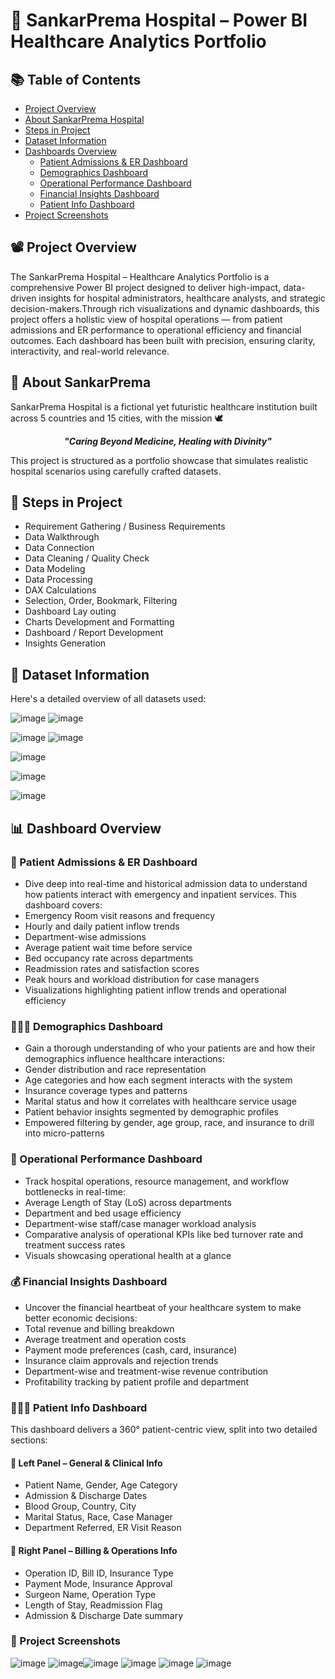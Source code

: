# 🏥 SankarPrema Hospital – Power BI Healthcare Analytics Portfolio

## 📚 Table of Contents

- [Project Overview](#-project-overview)
- [About SankarPrema Hospital](#-about-sankarprema)
- [Steps in Project](#-steps-in-project)
- [Dataset Information](#-dataset-information)
- [Dashboards Overview](#-dashboard-overview)
  - [Patient Admissions & ER Dashboard](#-patient-admissions--er-dashboard)
  - [Demographics Dashboard](#-demographics-dashboard)
  - [Operational Performance Dashboard](#-operational-performance-dashboard)
  - [Financial Insights Dashboard](#-financial-insights-dashboard)
  - [Patient Info Dashboard](#-patient-info-dashboard)
 - [Project Screenshots](#project-screenshots)




 
  

## 📽 Project Overview
The SankarPrema Hospital – Healthcare Analytics Portfolio is a comprehensive Power BI project designed to deliver high-impact, data-driven insights for hospital administrators, healthcare analysts, and strategic decision-makers.Through rich visualizations and dynamic dashboards, this project offers a holistic view of hospital operations — from patient admissions and ER performance to operational efficiency and financial outcomes. Each dashboard has been built with precision, ensuring clarity, interactivity, and real-world relevance.

## 🏥 About SankarPrema 
SankarPrema Hospital is a fictional yet futuristic healthcare institution built across 5 countries and 15 cities, with the mission 🕊<p align="center">
  <strong><em>"Caring Beyond Medicine, Healing with Divinity"</em></strong>
</p> This project is structured as a portfolio showcase that simulates realistic hospital scenarios using carefully crafted datasets.



## 🧭 Steps in Project
- Requirement Gathering / Business Requirements
- Data Walkthrough
- Data Connection
- Data Cleaning / Quality Check
- Data Modeling
- Data Processing
- DAX Calculations
- Selection, Order, Bookmark, Filtering
- Dashboard Lay outing
- Charts Development and Formatting
- Dashboard / Report Development
- Insights Generation

## 📂 Dataset Information
Here's a detailed overview of all datasets used:

![image](https://github.com/user-attachments/assets/bf487165-17ca-487d-b54e-94acc7fb3874) 
![image](https://github.com/user-attachments/assets/324d93ad-9652-4814-8864-66dcdfd07d99)

![image](https://github.com/user-attachments/assets/8731c5bf-a0a2-4266-b07d-9ed8bab7bb6d) ![image](https://github.com/user-attachments/assets/78a16fd7-3e86-420d-b77c-4a9169046350)

![image](https://github.com/user-attachments/assets/3345aed7-1a4f-438e-9922-47860c6646be)

![image](https://github.com/user-attachments/assets/ae826c04-f7fb-4e38-b12b-e20afeadd761)

![image](https://github.com/user-attachments/assets/a7fb0b70-e726-40d1-940d-fd8429e31a45)








## 📊 Dashboard Overview
### 🏥 Patient Admissions & ER Dashboard
- Dive deep into real-time and historical admission data to understand how patients interact with emergency and inpatient services. This dashboard covers:
- Emergency Room visit reasons and frequency
- Hourly and daily patient inflow trends
- Department-wise admissions
- Average patient wait time before service
- Bed occupancy rate across departments
- Readmission rates and satisfaction scores
- Peak hours and workload distribution for case managers
- Visualizations highlighting patient inflow trends and operational efficiency

### 👨‍👩‍👧 Demographics Dashboard
- Gain a thorough understanding of who your patients are and how their demographics influence healthcare interactions:
- Gender distribution and race representation
- Age categories and how each segment interacts with the system
- Insurance coverage types and patterns
- Marital status and how it correlates with healthcare service usage
- Patient behavior insights segmented by demographic profiles
- Empowered filtering by gender, age group, race, and insurance to drill into micro-patterns

### 🛌 Operational Performance Dashboard
- Track hospital operations, resource management, and workflow bottlenecks in real-time:
- Average Length of Stay (LoS) across departments
- Department and bed usage efficiency
- Department-wise staff/case manager workload analysis
- Comparative analysis of operational KPIs like bed turnover rate and treatment success rates
- Visuals showcasing operational health at a glance

### 💰 Financial Insights Dashboard
- Uncover the financial heartbeat of your healthcare system to make better economic decisions:
- Total revenue and billing breakdown
- Average treatment and operation costs
- Payment mode preferences (cash, card, insurance)
- Insurance claim approvals and rejection trends
- Department-wise and treatment-wise revenue contribution
- Profitability tracking by patient profile and department

### 👨‍👩‍👧 Patient Info Dashboard 
This dashboard delivers a 360° patient-centric view, split into two detailed sections:

#### 🔹 Left Panel – General & Clinical Info
- Patient Name, Gender, Age Category
- Admission & Discharge Dates
- Blood Group, Country, City
- Marital Status, Race, Case Manager
- Department Referred, ER Visit Reason

#### 🔸 Right Panel – Billing & Operations Info
- Operation ID, Bill ID, Insurance Type
- Payment Mode, Insurance Approval
- Surgeon Name, Operation Type
- Length of Stay, Readmission Flag
- Admission & Discharge Date summary

### 📌 Project Screenshots
![image](https://github.com/user-attachments/assets/f75480a5-da1c-49b9-b954-19576d1dca06) ![image](https://github.com/user-attachments/assets/2f72e1b7-987d-49a1-9c15-8ca63eedf527)![image](https://github.com/user-attachments/assets/6c735edf-4eb7-43de-aeb5-21df2cabb927) ![image](https://github.com/user-attachments/assets/081d9490-284e-40ea-874d-32e3997a5a7b) ![image](https://github.com/user-attachments/assets/2f4c21d7-1a22-409e-adb5-ab1ed6f588e3)
![image](https://github.com/user-attachments/assets/2b6d6f94-ccce-4d74-85c1-84cf4f84ae53)












  
